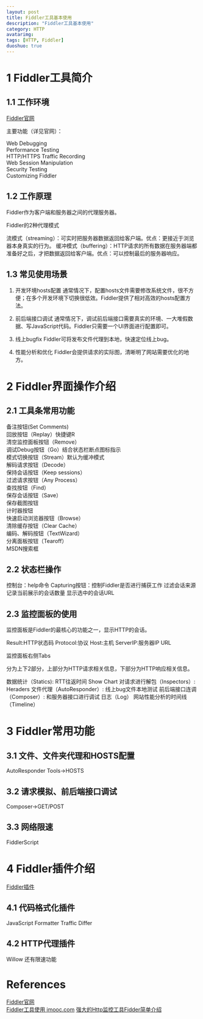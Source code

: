 ```yaml
---
layout: post
title: Fiddler工具基本使用
description: "Fiddler工具基本使用"
category: HTTP
avatarimg:
tags: [HTTP, Fiddler]
duoshuo: true
---
```


# 1 Fiddler工具简介

## 1.1 工作环境

[Fiddler官网](http://www.telerik.com/fiddler)

主要功能（详见官网）：

Web Debugging  
Performance Testing  
HTTP/HTTPS Traffic Recording  
Web Session Manipulation  
Security Testing  
Customizing Fiddler  

## 1.2 工作原理

Fiddler作为客户端和服务器之间的代理服务器。

Fiddler的2种代理模式

流模式（streaming）：可实时把服务器数据返回给客户端。优点：更接近于浏览器本身真实的行为。
缓冲模式（buffering）：HTTP请求的所有数据在服务器端都准备好之后，才把数据返回给客户端。优点：可以控制最后的服务器响应。

## 1.3 常见使用场景

1. 开发环境hosts配置
通常情况下，配置hosts文件需要修改系统文件，很不方便；在多个开发环境下切换很低效。Fiddler提供了相对高效的hosts配置方法。

2. 前后端接口调试
通常情况下，调试前后端接口需要真实的环境、一大堆假数据、写JavaScript代码。Fiddler只需要一个UI界面进行配置即可。

3. 线上bugfix
Fiddler可将发布文件代理到本地，快速定位线上bug。

4. 性能分析和优化
Fiddler会提供请求的实际图，清晰明了网站需要优化的地方。

# 2 Fiddler界面操作介绍

## 2.1 工具条常用功能

备注按钮(Set Comments)  
回放按钮（Replay）快捷键R  
清空监控面板按钮（Remove）  
调试Debug按钮（Go）结合状态栏断点图标指示  
模式切换按钮（Stream）默认为缓冲模式  
解码请求按钮（Decode）  
保持会话按钮（Keep sessions）  
过滤请求按钮（Any Process）  
查找按钮（Find）  
保存会话按钮（Save）  
保存截图按钮  
计时器按钮  
快速启动浏览器按钮（Browse）  
清除缓存按钮（Clear Cache）  
编码、解码按钮（TextWizard）  
分离面板按钮（Tearoff）  
MSDN搜索框  

## 2.2 状态栏操作

控制台：help命令
Capturing按钮：控制Fiddler是否进行捕获工作
过滤会话来源
记录当前展示的会话数量
显示选中的会话URL

## 2.3 监控面板的使用

监控面板是Fiddler的最核心的功能之一，显示HTTP的会话。

Result:HTTP状态码
Protocol:协议
Host:主机
ServerIP:服务器IP
URL

监控面板右侧Tabs

分为上下2部分，上部分为HTTP请求相关信息，下部分为HTTP响应相关信息。

数据统计（Statics): RTT往返时间 Show Chart
对请求进行解包（Inspectors）:
Heraders
文件代理（AutoResponder）: 线上bug文件本地测试
前后端接口连调（Composer）: 和服务器接口进行调试
日志（Log）
网站性能分析的时间线（Timeline）

# 3 Fiddler常用功能

## 3.1 文件、文件夹代理和HOSTS配置
AutoResponder
Tools->HOSTS

## 3.2 请求模拟、前后端接口调试

Composer->GET/POST

## 3.3 网络限速

FiddlerScript

# 4 Fiddler插件介绍

[Fiddler插件](http://www.telerik.com/fiddler/add-ons)

## 4.1 代码格式化插件

JavaScript Formatter
Traffic Differ

## 4.2 HTTP代理插件

Willow 还有限速功能

# References
[Fiddler官网](http://www.telerik.com/fiddler)  
[Fiddler工具使用 imooc.com](http://www.imooc.com/learn/37) 
[强大的Http监控工具Fidder简单介绍](http://www.jianshu.com/p/cfc5ca7a8457)

